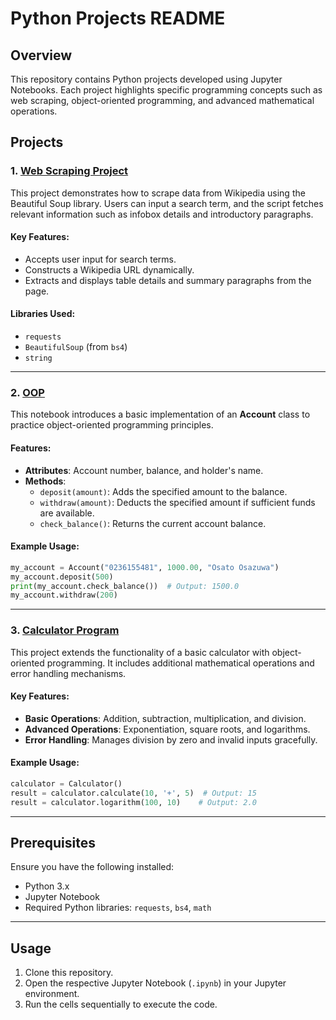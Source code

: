 # Python Projects README

## Overview
This repository contains Python projects developed using Jupyter Notebooks. Each project highlights specific programming concepts such as web scraping, object-oriented programming, and advanced mathematical operations.

## Projects

### 1. [Web Scraping Project](WebScraping-Project.ipynb)
This project demonstrates how to scrape data from Wikipedia using the Beautiful Soup library. Users can input a search term, and the script fetches relevant information such as infobox details and introductory paragraphs.

#### Key Features:
- Accepts user input for search terms.
- Constructs a Wikipedia URL dynamically.
- Extracts and displays table details and summary paragraphs from the page.

#### Libraries Used:
- `requests`
- `BeautifulSoup` (from `bs4`)
- `string`

---

### 2. [OOP](OOP-Project.ipynb)
This notebook introduces a basic implementation of an **Account** class to practice object-oriented programming principles.

#### Features:
- **Attributes**: Account number, balance, and holder's name.
- **Methods**:
  - `deposit(amount)`: Adds the specified amount to the balance.
  - `withdraw(amount)`: Deducts the specified amount if sufficient funds are available.
  - `check_balance()`: Returns the current account balance.

#### Example Usage:
```python
my_account = Account("0236155481", 1000.00, "Osato Osazuwa")
my_account.deposit(500)
print(my_account.check_balance())  # Output: 1500.0
my_account.withdraw(200)
```
---

### 3. [Calculator Program](calculator_2.0-checkpoint.ipynb)
This project extends the functionality of a basic calculator with object-oriented programming. It includes additional mathematical operations and error handling mechanisms.

#### Key Features:
- **Basic Operations**: Addition, subtraction, multiplication, and division.
- **Advanced Operations**: Exponentiation, square roots, and logarithms.
- **Error Handling**: Manages division by zero and invalid inputs gracefully.

#### Example Usage:
```python
calculator = Calculator()
result = calculator.calculate(10, '+', 5)  # Output: 15
result = calculator.logarithm(100, 10)    # Output: 2.0
```

---

## Prerequisites
Ensure you have the following installed:
- Python 3.x
- Jupyter Notebook
- Required Python libraries: `requests`, `bs4`, `math`

---

## Usage
1. Clone this repository.
2. Open the respective Jupyter Notebook (`.ipynb`) in your Jupyter environment.
3. Run the cells sequentially to execute the code.
